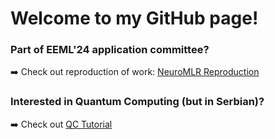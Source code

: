 # Welcome to my GitHub page!

### Part of EEML'24 application committee?
➡️ Check out reproduction of work: [NeuroMLR Reproduction](https://github.com/LukaNedimovic/neuromlr_repr) 

### Interested in Quantum Computing (but in Serbian)?
➡️ Check out [QC Tutorial](github.com/LukaNedimovic/qc-tutorial)

<!--
**LukaNedimovic/LukaNedimovic** is a ✨ _special_ ✨ repository because its `README.md` (this file) appears on your GitHub profile.

Here are some ideas to get you started:

- 🔭 I’m currently working on ...
- 🌱 I’m currently learning ...
- 👯 I’m looking to collaborate on ...
- 🤔 I’m looking for help with ...
- 💬 Ask me about ...
- 📫 How to reach me: ...
- 😄 Pronouns: ...
- ⚡ Fun fact: ...
-->
